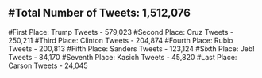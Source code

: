 #Total Number of Tweets: 1,512,076 
---
#First Place: Trump Tweets - 579,023
#Second Place: Cruz Tweets - 250,211
#Third Place: Clinton Tweets - 204,874
#Fourth Place: Rubio Tweets - 200,813
#Fifth Place: Sanders Tweets - 123,124
#Sixth Place: Jeb! Tweets - 84,170
#Seventh Place: Kasich Tweets - 45,820
#Last Place: Carson Tweets - 24,045
